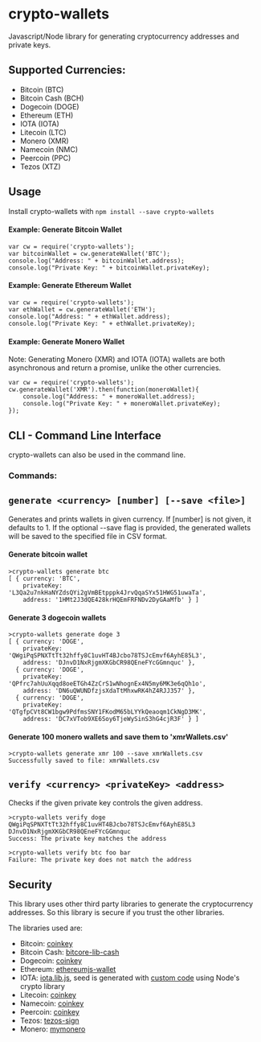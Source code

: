 

# crypto-wallets
Javascript/Node library for generating cryptocurrency addresses and private keys.

## Supported Currencies:
- Bitcoin (BTC)
- Bitcoin Cash (BCH)
- Dogecoin (DOGE)
- Ethereum (ETH)
- IOTA (IOTA)
- Litecoin (LTC)
- Monero (XMR)
- Namecoin (NMC)
- Peercoin (PPC)
- Tezos (XTZ)

## Usage
Install crypto-wallets with `npm install --save crypto-wallets`

#### Example: Generate Bitcoin Wallet
```
var cw = require('crypto-wallets');
var bitcoinWallet = cw.generateWallet('BTC');
console.log("Address: " + bitcoinWallet.address);
console.log("Private Key: " + bitcoinWallet.privateKey);
```

#### Example: Generate Ethereum Wallet
```
var cw = require('crypto-wallets');
var ethWallet = cw.generateWallet('ETH');
console.log("Address: " + ethWallet.address);
console.log("Private Key: " + ethWallet.privateKey);
```

#### Example: Generate Monero Wallet
Note: Generating Monero (XMR) and IOTA (IOTA) wallets are both asynchronous and return a promise, unlike the other currencies.
```
var cw = require('crypto-wallets');
cw.generateWallet('XMR').then(function(moneroWallet){
	console.log("Address: " + moneroWallet.address);
	console.log("Private Key: " + moneroWallet.privateKey);
});
```

## CLI - Command Line Interface
crypto-wallets can also be used in the command line.

### Commands:
##  `generate <currency> [number] [--save <file>]`
Generates and prints wallets in given currency. If [number] is not given, it defaults to 1.
If the optional --save flag is provided, the generated wallets will be saved to the specified file in CSV format.

#### Generate bitcoin wallet
```
>crypto-wallets generate btc
[ { currency: 'BTC',
    privateKey: 'L3Qa2u7nkHaNYZdsQYi2gVmBEtpppk4JrvQqaSYx51HWG51uwaTa',
    address: '1HMt2J3dQE428krHQEmFRFNDv2DyGAaMfb' } ]
```

#### Generate 3 dogecoin wallets
```
>crypto-wallets generate doge 3
[ { currency: 'DOGE',
    privateKey: 'QWgiPqSPNXTtTt32hffy8C1uvHT4BJcbo78TSJcEmvf6AyhE85L3',
    address: 'DJnvD1NxRjgmXKGbCR98QEneFYcGGmnquc' },
  { currency: 'DOGE',
    privateKey: 'QPfrc7ahUuXqqd8oeETGh4ZzCrS1wNhognEx4N5my6MK3e6qQh1o',
    address: 'DN6uQWUNDfzjsXdaTtMhxwRK4hZ4RJJ357' },
  { currency: 'DOGE',
    privateKey: 'QTgfpCVt8CW1bgw9PdfmsSNY1FKodM65bLYYkQeaoqm1CkNgD3MK',
    address: 'DC7xVTob9XE6Soy6TjeWySinS3hG4cjR3F' } ]
```

#### Generate 100 monero wallets and save them to 'xmrWallets.csv'
```
>crypto-wallets generate xmr 100 --save xmrWallets.csv
Successfully saved to file: xmrWallets.csv
```


## `verify <currency> <privateKey> <address>`
Checks if the given private key controls the given address.
```
>crypto-wallets verify doge QWgiPqSPNXTtTt32hffy8C1uvHT4BJcbo78TSJcEmvf6AyhE85L3 DJnvD1NxRjgmXKGbCR98QEneFYcGGmnquc
Success: The private key matches the address
```

```
>crypto-wallets verify btc foo bar
Failure: The private key does not match the address
```

## Security
This library uses other third party libraries to generate the cryptocurrency addresses. So this library is secure if you trust the other libraries.

The libraries used are:
- Bitcoin: [coinkey](https://www.npmjs.com/package/coinkey)
- Bitcoin Cash: [bitcore-lib-cash](https://www.npmjs.com/package/bitcore-lib-cash)
- Dogecoin: [coinkey](https://www.npmjs.com/package/coinkey)
- Ethereum: [ethereumjs-wallet](https://www.npmjs.com/package/ethereumjs-wallet)
- IOTA: [iota.lib.js](https://www.npmjs.com/package/iota.lib.js), seed is generated with [custom code](cryptowallets.js#L287) using Node's crypto library
- Litecoin: [coinkey](https://www.npmjs.com/package/coinkey)
- Namecoin: [coinkey](https://www.npmjs.com/package/coinkey)
- Peercoin: [coinkey](https://www.npmjs.com/package/coinkey)
- Tezos: [tezos-sign](https://www.npmjs.com/package/tezos-sign)
- Monero: [mymonero](https://github.com/mymonero/mymonero-core-js)
